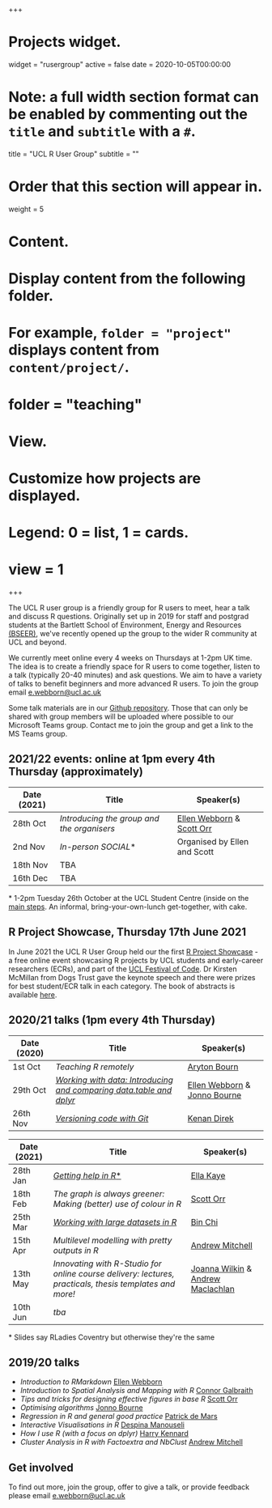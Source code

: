 +++
# Projects widget.
widget = "rusergroup"
active = false
date = 2020-10-05T00:00:00


# Note: a full width section format can be enabled by commenting out the `title` and `subtitle` with a `#`.
title = "UCL R User Group"
subtitle = ""

# Order that this section will appear in.
weight = 5

# Content.
# Display content from the following folder.
# For example, `folder = "project"` displays content from `content/project/`.
# folder = "teaching"

# View.
# Customize how projects are displayed.
# Legend: 0 = list, 1 = cards.
# view = 1

+++

The UCL R user group is a friendly group for R users to meet, hear a talk and discuss R questions. Originally set up in 2019 for staff and postgrad students at the Bartlett School of Environment, Energy and Resources [(BSEER)](https://www.ucl.ac.uk/bartlett/bartlett-school-environment-energy-and-resources), we've recently opened up the group to the wider R community at UCL and beyond. 

We currently meet online every 4 weeks on Thursdays at 1-2pm UK time. The idea is to create a friendly space for R users to come together, listen to a talk (typically 20-40 minutes) and ask questions. We aim to have a variety of talks to benefit beginners and more advanced R users. To join the group email e.webborn@ucl.ac.uk

Some talk materials are in our [Github repository](https://github.com/ellenwebborn/bseeR_user_group). Those that can only be shared with group members will be uploaded where possible to our Microsoft Teams group. Contact me to join the group and get a link to the MS Teams group.

## 2021/22 events: online at 1pm every 4th Thursday (approximately)

Date (2021) | Title | Speaker(s)
-- | -- | --
28th Oct| *Introducing the group and the organisers* | [Ellen Webborn](https://www.ellenwebborn.com) & [Scott Orr](https://www.ucl.ac.uk/bartlett/heritage/people/scott-allan-orr)
2nd Nov | *In-person SOCIAL*\* | Organised by Ellen and Scott
18th Nov| TBA
16th Dec| TBA

\* 1-2pm Tuesday 26th October at the UCL Student Centre (inside on the [main steps](https://www.breeam.com/case-studies/education/the-student-centre-ucl/). An informal, bring-your-own-lunch get-together, with cake. 

## R Project Showcase, Thursday 17th June 2021

In June 2021 the UCL R User Group held our the first [R Project Showcase](https://www.eventbrite.com/e/r-project-showcase-tickets-151500242303) - a free online event showcasing R projects by UCL students and early-career researchers (ECRs), and part of the [UCL Festival of Code](https://www.ucl.ac.uk/research/domains/eresearch/developing-technical-skills-good-practice-careers/develop-better-research-software-0#:~:text=The%20Festival%20of%20Code%20will,practice%20and%20support%20career%20development.). Dr Kirsten McMillan from Dogs Trust gave the keynote speech and there were prizes for best student/ECR talk in each category. The book of abstracts is available [here](/pdf/Abstracts_v03.pdf).


## 2020/21 talks (1pm every 4th Thursday)

Date (2020) | Title | Speaker(s)
-- | -- | --
1st Oct| *Teaching R remotely* | [Aryton Bourn](https://www.linkedin.com/in/ayrton-bourn/?originalSubdomain=uk)
29th Oct| [*Working with data: Introducing and comparing data.table and dplyr*](https://github.com/ellenwebborn/bseeR_user_group) | [Ellen Webborn](https://www.ellenwebborn.com) & [Jonno Bourne](https://www.ucl.ac.uk/bartlett/energy/people/mphilphd-students/jonathan-bourne)
26th Nov| [*Versioning code with Git*](https://github.com/IHI-Code-Club/git/blob/master/2019-12-12_CC_Git-GitHub_Christmas_Special.pdf) |[Kenan Direk](https://www.linkedin.com/in/kenan-direk/?originalSubdomain=uk)

Date (2021) | Title | Speaker(s)
-- | -- | --
28th Jan| [*Getting help in R*\*](https://github.com/EllaKaye/Rladies-Coventry-getting-help-in-R) | [Ella Kaye](ellakaye.rbind.io)
18th Feb| *The graph is always greener: Making (better) use of colour in R* | [Scott Orr](https://www.ucl.ac.uk/bartlett/heritage/people/scott-allan-orr)
25th Mar| [*Working with large datasets in R*](https://bin-chi.github.io/Big-Data/) | [Bin Chi](https://www.linkedin.com/in/bin-chi-093062165/?originalSubdomain=uk)
15th Apr | *Multilevel modelling with pretty outputs in R* | [Andrew Mitchell](andrew-mitchell.netlify.app)
13th May | *Innovating with R-Studio for online course delivery: lectures, practicals, thesis templates and more!* | [Joanna Wilkin](https://www.geog.ucl.ac.uk/people/academic-staff/joanna-wilkin) & [Andrew Maclachlan](//andrewmaclachlan.rbind.io)
10th Jun| *tba* | 

\* Slides say RLadies Coventry but otherwise they're the same




## 2019/20 talks
 - *Introduction to RMarkdown* [Ellen Webborn](https://www.ellenwebborn.com)
 - *Introduction to Spatial Analysis and Mapping with R* [Connor Galbraith](https://www.linkedin.com/in/connorgalbraith/?originalSubdomain=uk)
 - *Tips and tricks for designing effective figures in base R* [Scott Orr](https://www.ucl.ac.uk/bartlett/heritage/people/scott-allan-orr)
 - *Optimising algorithms* [Jonno Bourne](https://www.ucl.ac.uk/bartlett/energy/people/mphilphd-students/jonathan-bourne)
 - *Regression in R and general good practice* [Patrick de Mars](https://www.ucl.ac.uk/bartlett/energy/people/mphilphd-students/patrick-de-mars)
 - *Interactive Visualisations in R* [Despina Manouseli](https://www.ucl.ac.uk/bartlett/energy/people/dr-despina-manouseli)
 - *How I use R (with a focus on dplyr)* [Harry Kennard](https://www.ucl.ac.uk/bartlett/energy/people/harry-kennard)
 - *Cluster Analysis in R with Factoextra and NbClust* [Andrew Mitchell](https://www.ucl.ac.uk/bartlett/environmental-design/andrew-mitchell)
 
 
## Get involved

To find out more, join the group, offer to give a talk, or provide feedback please email e.webborn@ucl.ac.uk